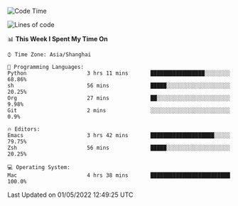 <!--START_SECTION:waka-->
![Code Time](http://img.shields.io/badge/Code%20Time-703%20hrs%2023%20mins-blue)

![Lines of code](https://img.shields.io/badge/From%20Hello%20World%20I%27ve%20Written-22%20Thousand%20lines%20of%20code-blue)

📊 **This Week I Spent My Time On** 

```text
⌚︎ Time Zone: Asia/Shanghai

💬 Programming Languages: 
Python                   3 hrs 11 mins       █████████████████░░░░░░░░   68.86% 
sh                       56 mins             █████░░░░░░░░░░░░░░░░░░░░   20.25% 
Org                      27 mins             ██░░░░░░░░░░░░░░░░░░░░░░░   9.98% 
Git                      2 mins              ░░░░░░░░░░░░░░░░░░░░░░░░░   0.9%

🔥 Editors: 
Emacs                    3 hrs 42 mins       ████████████████████░░░░░   79.75% 
Zsh                      56 mins             █████░░░░░░░░░░░░░░░░░░░░   20.25%

💻 Operating System: 
Mac                      4 hrs 38 mins       █████████████████████████   100.0%

```


 Last Updated on 01/05/2022 12:49:25 UTC
<!--END_SECTION:waka-->
